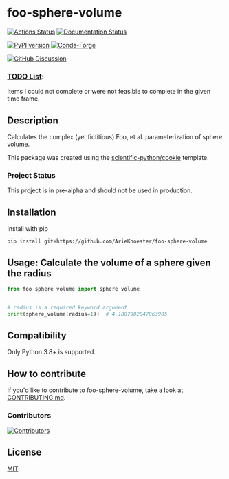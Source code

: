 # foo-sphere-volume

[![Actions Status][actions-badge]][actions-link]
[![Documentation Status][rtd-badge]][rtd-link]

[![PyPI version][pypi-version]][pypi-link]
[![Conda-Forge][conda-badge]][conda-link]

[![GitHub Discussion][github-discussions-badge]][github-discussions-link]

### [TODO List](./TODO.md):

Items I could not complete or were not feasible to complete in the given time
frame.

<!-- SPHINX-START -->

## Description

Calculates the complex (yet fictitious) Foo, et al. parameterization of sphere
volume.

This package was created using the
[scientific-python/cookie](https://github.com/scientific-python/cookie)
template.

### Project Status

This project is in pre-alpha and should not be used in production.

## Installation

Install with pip

```
pip install git+https://github.com/ArieKnoester/foo-sphere-volume
```

## Usage: Calculate the volume of a sphere given the radius

```python
from foo_sphere_volume import sphere_volume


# radius is a required keyword argument
print(sphere_volume(radius=1))  # 4.1887902047863905
```

## Compatibility

Only Python 3.8+ is supported.

## How to contribute

If you'd like to contribute to foo-sphere-volume, take a look at
[CONTRIBUTING.md](./.github/CONTRIBUTING.md).

### Contributors

[![Contributors](https://contrib.rocks/image?repo=ArieKnoester/foo-sphere-volume)](https://github.com/ArieKnoester/foo-sphere-volume/graphs/contributors)

## License

[MIT](./LICENSE)

<!-- prettier-ignore-start -->
[actions-badge]:            https://github.com/ArieKnoester/foo-sphere-volume/workflows/CI/badge.svg
[actions-link]:             https://github.com/ArieKnoester/foo-sphere-volume/actions
[conda-badge]:              https://img.shields.io/conda/vn/conda-forge/foo-sphere-volume
[conda-link]:               https://github.com/conda-forge/foo-sphere-volume-feedstock
[github-discussions-badge]: https://img.shields.io/static/v1?label=Discussions&message=Ask&color=blue&logo=github
[github-discussions-link]:  https://github.com/ArieKnoester/foo-sphere-volume/discussions
[pypi-link]:                https://pypi.org/project/foo-sphere-volume/
[pypi-platforms]:           https://img.shields.io/pypi/pyversions/foo-sphere-volume
[pypi-version]:             https://img.shields.io/pypi/v/foo-sphere-volume
[rtd-badge]:                https://readthedocs.org/projects/foo-sphere-volume/badge/?version=latest
[rtd-link]:                 https://foo-sphere-volume.readthedocs.io/en/latest/?badge=latest

<!-- prettier-ignore-end -->
